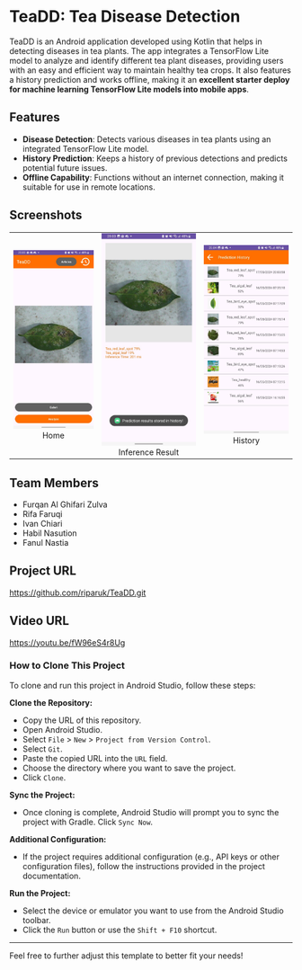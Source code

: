 # TeaDD: Tea Disease Detection

TeaDD is an Android application developed using Kotlin that helps in detecting diseases in tea plants. The app integrates a TensorFlow Lite model to analyze and identify different tea plant diseases, providing users with an easy and efficient way to maintain healthy tea crops. It also features a history prediction and works offline, making it an **excellent starter deploy for machine learning TensorFlow Lite models into mobile apps**.

## Features

- **Disease Detection**: Detects various diseases in tea plants using an integrated TensorFlow Lite model.
- **History Prediction**: Keeps a history of previous detections and predicts potential future issues.
- **Offline Capability**: Functions without an internet connection, making it suitable for use in remote locations.

## Screenshots
| | | |
|:-------------------------:|:-------------------------:|:-------------------------:|
|<img width="1604" alt="screen shot 2017-08-07 at 12 18 15 pm" src="screenshots/screenshot1.jpeg"> Home |<img width="1604" alt="screen shot 2017-08-07 at 12 18 15 pm" src="screenshots/screenshot2.jpeg"> Inference Result |<img width="1604" alt="screen shot 2017-08-07 at 12 18 15 pm" src="screenshots/screenshot3.jpeg"> History |

## Team Members
- Furqan Al Ghifari Zulva
- Rifa Faruqi
- Ivan Chiari
- Habil Nasution
- Fanul Nastia

## Project URL
https://github.com/riparuk/TeaDD.git

## Video URL
https://youtu.be/fW96eS4r8Ug


### How to Clone This Project

To clone and run this project in Android Studio, follow these steps:

**Clone the Repository:**
- Copy the URL of this repository.
- Open Android Studio.
- Select `File` > `New` > `Project from Version Control`.
- Select `Git`.
- Paste the copied URL into the `URL` field.
- Choose the directory where you want to save the project.
- Click `Clone`.

**Sync the Project:**
- Once cloning is complete, Android Studio will prompt you to sync the project with Gradle. Click `Sync Now`.

**Additional Configuration:**
- If the project requires additional configuration (e.g., API keys or other configuration files), follow the instructions provided in the project documentation.

**Run the Project:**
- Select the device or emulator you want to use from the Android Studio toolbar.
- Click the `Run` button or use the `Shift + F10` shortcut.

---

Feel free to further adjust this template to better fit your needs!
